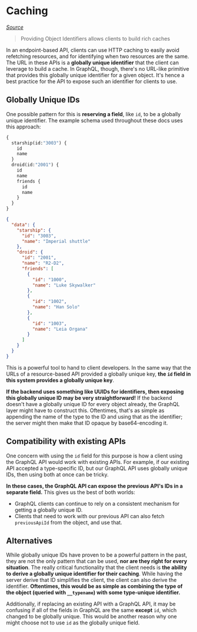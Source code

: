# Caching

[*Source*](http://graphql.org/learn/caching/)

> Providing Object Identifiers allows clients to build rich caches

In an endpoint-based API, clients can use HTTP caching to easily avoid refetching resources, and for identifying when two resources are the same. The URL in these APIs is a **globally unique identifier** that the client can leverage to build a cache. In GraphQL, though, there's no URL-like primitive that provides this globally unique identifier for a given object. It's hence a best practice for the API to expose such an identifier for clients to use.



## Globally Unique IDs
One possible pattern for this is **reserving a field**, like ``id``, to be a globally unique identifier. The example schema used throughout these docs uses this approach:
```graphql
{
  starship(id:"3003") {
    id
    name
  }
  droid(id:"2001") {
    id
    name
    friends {
      id
      name
    }
  }
}
```
```json
{
  "data": {
    "starship": {
      "id": "3003",
      "name": "Imperial shuttle"
    },
    "droid": {
      "id": "2001",
      "name": "R2-D2",
      "friends": [
        {
          "id": "1000",
          "name": "Luke Skywalker"
        },
        {
          "id": "1002",
          "name": "Han Solo"
        },
        {
          "id": "1003",
          "name": "Leia Organa"
        }
      ]
    }
  }
}
```

This is a powerful tool to hand to client developers. In the same way that the URLs of a resource-based API provided a globally unique key, **the ``id`` field in this system provides a globally unique key**.

**If the backend uses something like UUIDs for identifiers, then exposing this globally unique ID may be very straightforward!** If the backend doesn't have a globally unique ID for every object already, the GraphQL layer might have to construct this. Oftentimes, that's as simple as appending the name of the type to the ID and using that as the identifier; the server might then make that ID opaque by base64-encoding it.

## Compatibility with existing APIs
One concern with using the ``id`` field for this purpose is how a client using the GraphQL API would work with existing APIs. For example, if our existing API accepted a type-specific ID, but our GraphQL API uses globally unique IDs, then using both at once can be tricky.

**In these cases, the GraphQL API can expose the previous API's IDs in a separate field.** This gives us the best of both worlds:

* GraphQL clients can continue to rely on a consistent mechanism for getting a globally unique ID.
* Clients that need to work with our previous API can also fetch ``previousApiId`` from the object, and use that.

## Alternatives
While globally unique IDs have proven to be a powerful pattern in the past, they are not the only pattern that can be used, **nor are they right for every situation**. The really critical functionality that the client needs is **the ability to derive a globally unique identifier for their caching**. While having the server derive that ID simplifies the client, the client can also derive the identifier. **Oftentimes, this would be as simple as combining the type of the object (queried with ``__typename``) with some type-unique identifier.**

Additionally, if replacing an existing API with a GraphQL API, it may be confusing if all of the fields in GraphQL are the same **except** ``id``, which changed to be globally unique. This would be another reason why one might choose not to use ``id`` as the globally unique field.

